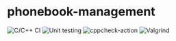 # phonebook-management
![C/C++ CI](https://github.com/STEPin105112/phonebook-management/workflows/C/C++%20CI/badge.svg)
![Unit testing](https://github.com/STEPin105112/phonebook-management/workflows/Unit%20testing/badge.svg)
![cppcheck-action](https://github.com/STEPin105112/phonebook-management/workflows/cppcheck-action/badge.svg)
![Valgrind](https://github.com/STEPin105112/phonebook-management/workflows/Valgrind/badge.svg)
